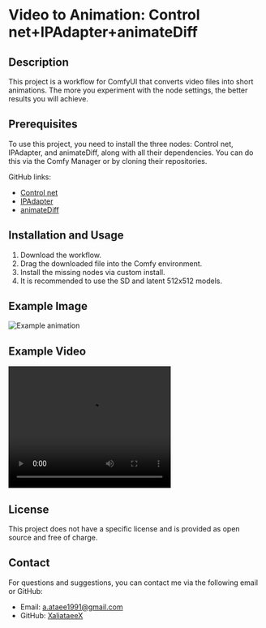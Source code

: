 # Video to Animation: Control net+IPAdapter+animateDiff

## Description
This project is a workflow for ComfyUI that converts video files into short animations. The more you experiment with the node settings, the better results you will achieve.

## Prerequisites
To use this project, you need to install the three nodes: Control net, IPAdapter, and animateDiff, along with all their dependencies. You can do this via the Comfy Manager or by cloning their repositories.

GitHub links:
- [Control net](https://github.com/lllyasviel/ControlNet)
- [IPAdapter](https://github.com/lllyasviel/IPAdapter)
- [animateDiff](https://github.com/lllyasviel/animateDiff)

## Installation and Usage
1. Download the workflow.
2. Drag the downloaded file into the Comfy environment.
3. Install the missing nodes via custom install.
4. It is recommended to use the SD and latent 512x512 models.

## Example Image
![Example animation](images/animation-example.png)

## Example Video
<video width="320" height="240" controls>
  <source src="videos/animation-example.mp4" type="video/mp4">
  Your browser does not support the video tag.
</video>

## License
This project does not have a specific license and is provided as open source and free of charge.

## Contact
For questions and suggestions, you can contact me via the following email or GitHub:
- Email: [a.ataee1991@gmail.com](mailto:your-email@example.com)
- GitHub: [XaliataeeX](https://github.com/XaliataeeX)
